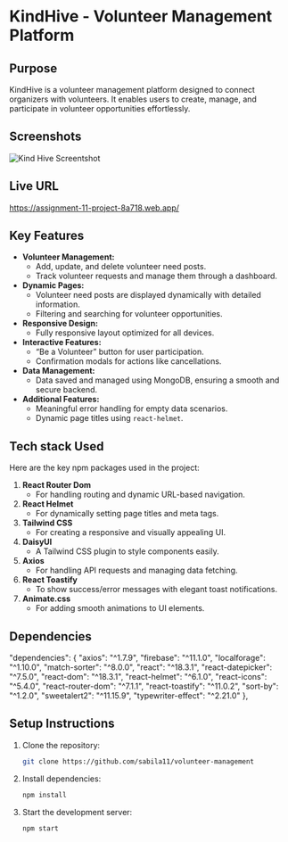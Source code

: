 # **KindHive - Volunteer Management Platform**  

## **Purpose**  
KindHive is a volunteer management platform designed to connect organizers with volunteers. It enables users to create, manage, and participate in volunteer opportunities effortlessly.  

## Screenshots
![Kind Hive Screentshot](https://i.ibb.co.com/LXq3b5rx/Screenshot-2025-02-05-195133.png)

## **Live URL** 
https://assignment-11-project-8a718.web.app/

## **Key Features**  
- **Volunteer Management:**  
  - Add, update, and delete volunteer need posts.  
  - Track volunteer requests and manage them through a dashboard.  
- **Dynamic Pages:**  
  - Volunteer need posts are displayed dynamically with detailed information.  
  - Filtering and searching for volunteer opportunities.  
- **Responsive Design:**  
  - Fully responsive layout optimized for all devices.  
- **Interactive Features:**  
  - “Be a Volunteer” button for user participation.  
  - Confirmation modals for actions like cancellations.  
- **Data Management:**  
  - Data saved and managed using MongoDB, ensuring a smooth and secure backend.  
- **Additional Features:**  
  - Meaningful error handling for empty data scenarios.  
  - Dynamic page titles using `react-helmet`.  

## **Tech stack Used**  
Here are the key npm packages used in the project:  
1. **React Router Dom**  
   - For handling routing and dynamic URL-based navigation.  
2. **React Helmet**  
   - For dynamically setting page titles and meta tags.  
3. **Tailwind CSS**  
   - For creating a responsive and visually appealing UI.  
4. **DaisyUI**  
   - A Tailwind CSS plugin to style components easily.  
5. **Axios**  
   - For handling API requests and managing data fetching.  
6. **React Toastify**  
   - To show success/error messages with elegant toast notifications.  
7. **Animate.css**  
   - For adding smooth animations to UI elements.

  ## Dependencies

 "dependencies": {
    "axios": "^1.7.9",
    "firebase": "^11.1.0",
    "localforage": "^1.10.0",
    "match-sorter": "^8.0.0",
    "react": "^18.3.1",
    "react-datepicker": "^7.5.0",
    "react-dom": "^18.3.1",
    "react-helmet": "^6.1.0",
    "react-icons": "^5.4.0",
    "react-router-dom": "^7.1.1",
    "react-toastify": "^11.0.2",
    "sort-by": "^1.2.0",
    "sweetalert2": "^11.15.9",
    "typewriter-effect": "^2.21.0"
  },

## **Setup Instructions**  
1. Clone the repository:  
   ```bash  
   git clone https://github.com/sabila11/volunteer-management  
   ```  
2. Install dependencies:  
   ```bash  
   npm install  
   ```  
3. Start the development server:  
   ```bash  
   npm start  
   ```  

